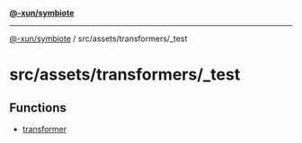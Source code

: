 [**@-xun/symbiote**](../../../../README.md)

***

[@-xun/symbiote](../../../../README.md) / src/assets/transformers/\_test

# src/assets/transformers/\_test

## Functions

- [transformer](functions/transformer.md)
